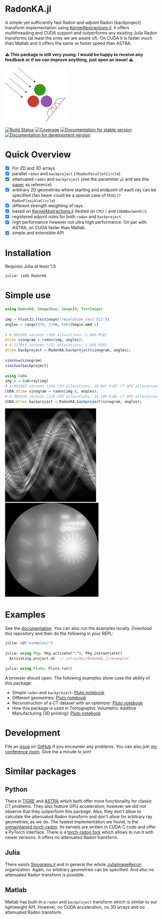 # RadonKA.jl
A simple yet sufficiently fast Radon and adjoint Radon (backproject) transform implementation using [KernelAbstractions.jl](https://github.com/JuliaGPU/KernelAbstractions.jl).
It offers multithreading and CUDA support and outperforms any existing Julia Radon transforms (at least the ones we are aware of). 
On CUDA it is faster much than Matlab and it offers the same or faster speed than ASTRA.

#### ⚠️ This package is still very young. I would be happy to receive any feedback or if we can improve anything, just open an issue! ⚠️

<a  href="docs/src/assets/RadonKA_logo.png"><img src="docs/src/assets/RadonKA_logo.png"  width="200"></a>

[![Build Status](https://github.com/roflmaostc/RadonKA.jl/actions/workflows/CI.yml/badge.svg?branch=main)](https://github.com/roflmaostc/RadonKA.jl/actions/workflows/CI.yml?query=branch%3Amain)
[![Coverage](https://codecov.io/gh/roflmaostc/RadonKA.jl/branch/main/graph/badge.svg)](https://codecov.io/gh/roflmaostc/RadonKA.jl) [![Documentation for stable version](https://img.shields.io/badge/docs-stable-blue.svg)](https://roflmaostc.github.io/RadonKA.jl/stable) [![Documentation for development version](https://img.shields.io/badge/docs-main-blue.svg)](https://roflmaostc.github.io/RadonKA.jl/dev)


# Quick Overview
* [x] For 2D and 3D arrays 
* [x] parallel `radon` and `backproject` (`?RadonParallelCircle`)
* [x] attenuated `radon` and `backproject` (see the parameter `μ`) and see this [paper](https://iopscience.iop.org/article/10.1088/0266-5611/17/1/309/meta) as reference)
* [x] arbitrary 2D geometries where starting and endpoint of each ray can be specified (fan beam could be a special case of this) (`?RadonFlexibleCircle`)
* [x] different strength weighting of rays 
* [x] based on [KernelAbstractions.jl](https://github.com/JuliaGPU/KernelAbstractions.jl) (tested on `CPU()` and `CUDABackend()`)
* [x] registered adjoint rules for both `radon` and `backproject`
* [x] high performance however not ultra high performance. On par with ASTRA, on CUDA faster than Matlab.
* [x] simple and extensible API

# Installation
Requires Julia at least 1.9
```julia
julia> ]add RadonKA
```

# Simple use
```julia
using RadonKA, ImageShow, ImageIO, TestImages

img = Float32.(testimage("resolution_test_512"))
angles = range(0f0, 2f0π, 500)[begin:end-1]

# 0.085398 seconds (260 allocations: 1.006 MiB)
@time sinogram = radon(img, angles);
# 0.127043 seconds (251 allocations: 1.036 MiB)
@time backproject = RadonKA.backproject(sinogram, angles);

simshow(sinogram)
simshow(backproject)

using CUDA
img_c = CuArray(img)
# 0.003363 seconds (244 CPU allocations: 18.047 KiB) (7 GPU allocations: 1007.934 KiB, 0.96% memmgmt time)
CUDA.@time sinogram = radon(img_c, angles);
# 0.005928 seconds (218 CPU allocations: 16.109 KiB) (7 GPU allocations: 1.012 MiB, 0.49% memmgmt time)
CUDA.@time backproject = RadonKA.backproject(sinogram, angles);
```
<a  href="docs/src/assets/sinogram.png"><img src="docs/src/assets/sinogram.png"  width="300"></a>
<a  href="docs/src/assets/radonka_backproject.png"><img src="docs/src/assets/radonka_backproject.png"  width="308"></a>

# Examples
See the [documentation](https://roflmaostc.github.io/RadonKA.jl/dev/tutorial).
You can also run the examples locally.
Download this repository and then do the following in your REPL:
```julia
julia> cd("examples/")

julia> using Pkg; Pkg.activate("."); Pkg.instantiate()
  Activating project at `~/.julia/dev/RadonKA.jl/examples`

julia> using Pluto; Pluto.run()
```
A browser should open.
The following examples show case the ability of this package:
* Simple `radon` and `backproject`: [Pluto notebook](examples/0_example_radon_backproject.jl)
* Different geometries: [Pluto notebook](examples/0_example_radon_backproject.jl)
* Reconstruction of a CT dataset with an optimizer: [Pluto notebook](examples/2_CT_with_optimizer.jl)
* How this package is used in Tomographic Volumetric Additive Manufacturing (3D printing): [Pluto notebook](examples/4_Tomographic_Volumetric_Additive_Manufacturing_with_Refraction.jl)

# Development
File an [issue](https://github.com/roflmaostc/RadonKA.jl/issues) on [GitHub](https://github.com/roflmaostc/RadonKA.jl) if you encounter any problems.
You can also join [my conference room](https://epfl.zoom.us/my/wechsler). Give me a minute to join!

# Similar packages

## Python
There is [TIGRE](https://github.com/CERN/TIGRE) and [ASTRA](https://github.com/astra-toolbox/astra-toolbox) which both offer more functionality for classic CT problems.
They also feature GPU acceleration, however we did not observe that they outperform this package. Also, they don't allow to calculate the attenuated Radon transform
and don't allow for arbitrary ray geometries, as we do.
The fastest implementation we found, is the [unmaintained torch-radon](https://github.com/matteo-ronchetti/torch-radon). Its kernels are written in CUDA C code and offer a PyTorch interface.
There is a [torch-radon fork](https://github.com/carterbox/torch-radon) which allows to run it with newer versions. It offers no attenuated Radon transform.


## Julia
There exists [Sinograms.jl](https://github.com/JuliaImageRecon/Sinograms.jl) and in general the whole [JuliaImageRecon](https://github.com/JuliaImageRecon) organization.
Again, no arbitrary geometries can be specified. And also no attenuated Radon transform is possible.

## Matlab
Matlab has built-in a `radon` and `backproject` transform which is similar to our lightweight API. However, no CUDA acceleration, no 3D arrays and no attenuated Radon transform.
